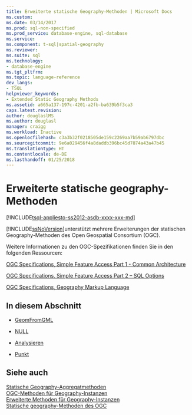```yaml
---
title: Erweiterte statische Geography-Methoden | Microsoft Docs
ms.custom: 
ms.date: 03/14/2017
ms.prod: sql-non-specified
ms.prod_service: database-engine, sql-database
ms.service: 
ms.component: t-sql|spatial-geography
ms.reviewer: 
ms.suite: sql
ms.technology:
- database-engine
ms.tgt_pltfrm: 
ms.topic: language-reference
dev_langs:
- TSQL
helpviewer_keywords:
- Extended Static Geography Methods
ms.assetid: a665a137-197c-4201-a2fb-ba639b5f3ca3
caps.latest.revision: 
author: douglaslMS
ms.author: douglasl
manager: craigg
ms.workload: Inactive
ms.openlocfilehash: c3a3b32f0218505de159c2269aa7b59ab6797dbc
ms.sourcegitcommit: 9e6a029456f4a8daddb396bc45d7874a43a47b45
ms.translationtype: HT
ms.contentlocale: de-DE
ms.lasthandoff: 01/25/2018
---
```

# <a name="extended-static-geography-methods"></a>Erweiterte statische geography-Methoden
[!INCLUDE[tsql-appliesto-ss2012-asdb-xxxx-xxx-md](../../includes/tsql-appliesto-ss2012-asdb-xxxx-xxx-md.md)]

  [!INCLUDE[ssNoVersion](../../includes/ssnoversion-md.md)]unterstützt mehrere Erweiterungen der statischen Geography-Methoden des Open Geospatial Consortium (OGC).  
  
 Weitere Informationen zu den OGC-Spezifikationen finden Sie in den folgenden Ressourcen:  
  
 [OGC Specifications, Simple Feature Access Part 1 - Common Architecture](http://go.microsoft.com/fwlink/?LinkId=93627)  
  
 [OGC Specifications, Simple Feature Access Part 2 – SQL Options](http://go.microsoft.com/fwlink/?LinkId=93628)  
  
 [OGC Specifications, Geography Markup Language](http://go.microsoft.com/fwlink/?LinkId=93629)  
  
## <a name="in-this-section"></a>In diesem Abschnitt  
  
-   [GeomFromGML](../../t-sql/spatial-geography/geomfromgml-geography-data-type.md)  
  
-   [NULL](../../t-sql/spatial-geography/null-geography-data-type.md)  
  
-   [Analysieren](../../t-sql/spatial-geography/parse-geography-data-type.md)  
  
-   [Punkt](../../t-sql/spatial-geography/point-geography-data-type.md)  
  
## <a name="see-also"></a>Siehe auch  
 [Statische Geography-Aggregatmethoden](../../t-sql/spatial-geography/static-aggregate-geography-methods.md)   
 [OGC-Methoden für Geography-Instanzen](../../t-sql/spatial-geography/ogc-methods-on-geography-instances.md)   
 [Erweiterte Methoden für Geography-Instanzen](../../t-sql/spatial-geography/extended-methods-on-geography-instances.md)   
 [Statische geography-Methoden des OGC](../../t-sql/spatial-geography/ogc-static-geography-methods.md)  
  
  

